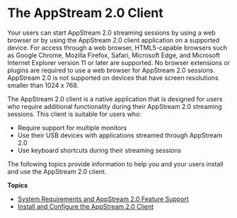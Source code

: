 # The AppStream 2\.0 Client<a name="client-application"></a>

Your users can start AppStream 2\.0 streaming sessions by using a web browser or by using the AppStream 2\.0 client application on a supported device\. For access through a web browser, HTML5\-capable browsers such as Google Chrome, Mozilla Firefox, Safari, Microsoft Edge, and Microsoft Internet Explorer version 11 or later are supported\. No browser extensions or plugins are required to use a web browser for AppStream 2\.0 sessions\. AppStream 2\.0 is not supported on devices that have screen resolutions smaller than 1024 x 768\. 

The AppStream 2\.0 client is a native application that is designed for users who require additional functionality during their AppStream 2\.0 streaming sessions\. This client is suitable for users who:
+ Require support for multiple monitors
+ Use their USB devices with applications streamed through AppStream 2\.0
+ Use keyboard shortcuts during their streaming sessions

The following topics provide information to help you and your users install and use the AppStream 2\.0 client\. 

**Topics**
+ [System Requirements and AppStream 2\.0 Feature Support](client-system-requirements-feature-support.md)
+ [Install and Configure the AppStream 2\.0 Client](install-configure-client.md)